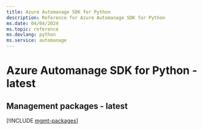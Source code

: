 ```yaml
---
title: Azure Automanage SDK for Python
description: Reference for Azure Automanage SDK for Python
ms.date: 04/04/2024
ms.topic: reference
ms.devlang: python
ms.service: automanage
---
```

# Azure Automanage SDK for Python - latest

## Management packages - latest
[!INCLUDE [mgmt-packages](automanage-mgmt-index.md)]